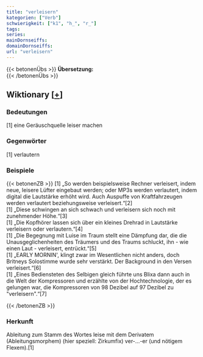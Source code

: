 ```yaml
---
title: "verleisern"
kategorien: ["Verb"]
schwierigkeit: ["k1", "h_", "r_"]
tags:
series:
mainDornseiffs:
domainDornseiffs:
url: "verleisern"
---
```


{{< betonenÜbs >}}
**Übersetzung:**  
{{< /betonenÜbs >}}

## Wiktionary [[+](https://de.wiktionary.org/wiki/verleisern)]

### Bedeutungen
[1] eine Geräuschquelle leiser machen  

### Gegenwörter
[1] verlautern  

### Beispiele
{{< betonenZB >}}
[1] „So werden beispielsweise Rechner verleisert, indem neue, leisere Lüfter eingebaut werden; oder MP3s werden verlautert, indem digital die Lautstärke erhöht wird. Auch Auspuffe von Kraftfahrzeugen werden verlautert beziehungsweise verleisert.“[2]  
[1] „Diese schwingen an sich schwach und verleisern sich noch mit zunehmender Höhe.“[3]  
[1] „Die Kopfhörer lassen sich über ein kleines Drehrad in Lautstärke verleisern oder verlautern.“[4]  
[1] „Die Begegnung mit Luise im Traum stellt eine Dämpfung dar, die die Unausgeglichenheiten des Träumers und des Traums schluckt, ihn - wie einen Laut - verleisert, entrückt.“[5]  
[1] „EARLY MORNIN', klingt zwar im Wesentlichen nicht anders, doch Britneys Solostimme wurde sehr verstärkt. Der Background in den Versen verleisert.“[6]  
[1] „Eines Bediensteten des Selbigen gleich führte uns Blixa dann auch in die Welt der Kompressoren und erzählte von der Hochtechnologie, der es gelungen war, die Kompressoren von 98 Dezibel auf 97 Dezibel zu "verleisern".“[7]  

{{< /betonenZB >}}
### Herkunft
Ableitung zum Stamm des Wortes leise mit dem Derivatem (Ableitungsmorphem) (hier speziell: Zirkumfix) ver-…-er (und nötigem Flexem).[1]  


